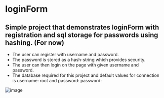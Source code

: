 # loginForm

## Simple project that demonstrates loginForm with registration and sql storage for passwords using hashing. (For now)

* The user can register with username and password.
* The password is stored as a hash-string which provides security.
* The user can then login on the page with given username and password.
* The database required for this project and default values for connection is username: root and password: password:

![image](https://github.com/Coacic/loginForm/assets/36171089/6e114bd9-d3f7-40ae-8b0b-52a5ebb68a38)
